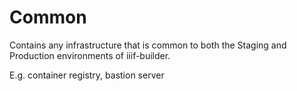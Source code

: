 # Common

Contains any infrastructure that is common to both the Staging and Production environments of iiif-builder.

E.g. container registry, bastion server